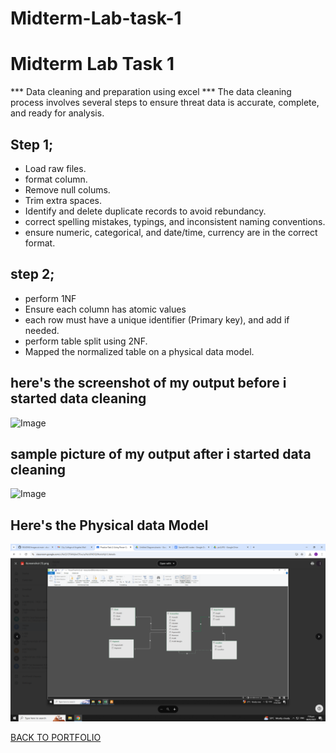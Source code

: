 # Midterm-Lab-task-1
# Midterm Lab Task 1 
*** Data cleaning and preparation using excel ***
The data cleaning process involves several steps to ensure threat data is accurate, complete, and ready for analysis.
## Step 1;
- Load raw files.
- format column.
- Remove null colums.
- Trim extra spaces.
- Identify and delete duplicate records to avoid rebundancy.
- correct spelling mistakes, typings, and inconsistent naming conventions.
- ensure numeric, categorical, and date/time, currency are in the correct format.

## step 2;
- perform 1NF
- Ensure each column has atomic values
- each row must have a unique identifier (Primary key), and add if needed.
- perform table split using 2NF.
- Mapped the normalized table on a physical data model.

## here's the screenshot of my output before i started data cleaning
![Image](https://github.com/user-attachments/assets/2b46d8e7-26db-4294-a46e-ff147f5e15bd)

## sample picture of my output after i started data cleaning
![Image](https://github.com/user-attachments/assets/2265027f-f163-4471-9054-2694371a4f16)

## Here's the Physical data Model
![image alt](https://github.com/chan-edm/README/blob/main/Images/Screenshot%20(3).png)


[BACK TO PORTFOLIO](https://chan-edm.github.io/README/)
